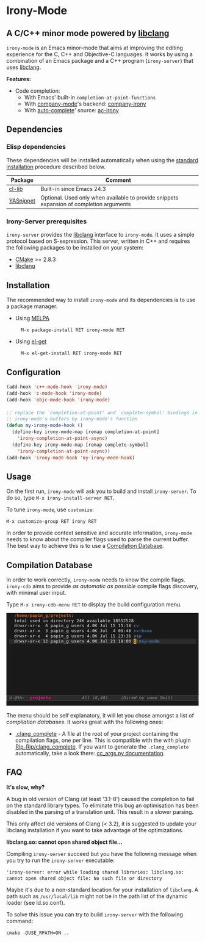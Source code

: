 # Irony-Mode

## A C/C++ minor mode powered by [libclang][libclang-ref]

`irony-mode` is an Emacs minor-mode that aims at improving the editing
experience for the C, C++ and Objective-C languages. It works by using a
combination of an Emacs package and a C++ program (`irony-server`) that uses
[libclang][libclang-ref].

**Features:**

* Code completion:
  * With Emacs' built-in `completion-at-point-functions`
  * With [company-mode][company-ref]'s backend: [company-irony][company-irony-ref]
  * With [auto-complete][ac-ref]' source: [ac-irony][ac-irony-ref]


## Dependencies

### Elisp dependencies

These dependencies will be installed automatically when using the
[standard installation](#installation) procedure described below.

| Package               | Comment                                                                                  |
| --------------------- | ---------------------------------------------------------------------------------------- |
| [cl-lib][cl-lib-ref]  | Built-in since Emacs 24.3                                                                |
| [YASnippet][yas-ref]  | Optional. Used only when available to provide snippets expansion of completion arguments |


### Irony-Server prerequisites

`irony-server` provides the [libclang][libclang-ref] interface to `irony-mode`.
It uses a simple protocol based on S-expression. This server, written in C++ and
requires the following packages to be installed on your system:

* [CMake][cmake-ref] >= 2.8.3
* [libclang][libclang-ref]


## Installation

The recommended way to install `irony-mode` and its dependencies is to use a
package manager.

* Using [MELPA](http://melpa.milkbox.net/)

        M-x package-install RET irony-mode RET

* Using [el-get](https://github.com/dimitri/el-get)

        M-x el-get-install RET irony-mode RET


## Configuration

~~~el
(add-hook 'c++-mode-hook 'irony-mode)
(add-hook 'c-mode-hook 'irony-mode)
(add-hook 'objc-mode-hook 'irony-mode)

;; replace the `completion-at-point' and `complete-symbol' bindings in
;; irony-mode's buffers by irony-mode's function
(defun my-irony-mode-hook ()
  (define-key irony-mode-map [remap completion-at-point]
    'irony-completion-at-point-async)
  (define-key irony-mode-map [remap complete-symbol]
    'irony-completion-at-point-async))
(add-hook 'irony-mode-hook 'my-irony-mode-hook)
~~~


## Usage

On the first run, `irony-mode` will ask you to build and install `irony-server`.
To do so, type `M-x irony-install-server RET`.

To tune `irony-mode`, use `customize`:


    M-x customize-group RET irony RET

In order to provide context sensitive and accurate information, `irony-mode`
needs to know about the compiler flags used to parse the current buffer. The
best way to achieve this is to use a
[Compilation Database](#compilation-database).


## Compilation Database

In order to work correctly, `irony-mode` needs to know the compile flags.
`irony-cdb` aims to provide *as automatic as possible* compile flags discovery,
with minimal user input.

Type `M-x irony-cdb-menu RET` to display the build configuration menu.

![Compilation DB demo](screenshots/cdb.gif)

The menu should be self explanatory, it will let you chose amongst a list of
*compilation databases*. It works great with the following ones:

- [.clang_complete][clang_complete-doc-ref] - A file at the root of your project
  containing the compilation flags, one per line. This is compatible with the
  with plugin [Rip-Rip/clang_complete][clang_complete-vim-ref]. If you want to
  generate the `.clang_complete` automatically, take a look there:
  [cc_args.py documentation][cc_args-py-doc-ref].

<!---

- [CMake][cmake-ref] >= 2.8.5

- [Ninja][ninja-ref] >= 1.2 - Use `ninja -t compdb` to generate a compilation
  database for your project.

- [Bear][bear-ref] - Bear is a tool that can generate a
  `compile_commands.json` file by "monitoring" the build of a project.
  The typical usage for a `make` based project will be `bear -- make -B`.

The [JSON Compilation Database Format Specification][clang-compile-db-ref] page
may reference some new tools in the future that supports the
`compile_commands.json` format. `irony-mode` support that file format and
hopefully it should work *out-of-the-box* for any of such tools.
-->


## FAQ

__It's slow, why?__

A bug in old version of Clang (at least '3.1-8') caused the completion to fail
on the standard library types. To eliminate this bug an optimisation has been
disabled in the parsing of a translation unit. This result in a slower parsing.

This only affect old versions of Clang (< 3.2), it is suggested to update your
libclang installation if you want to take advantage of the optimizations.

__libclang.so: cannot open shared object file...__

Compiling `irony-server` succeed but you have the following message when you try
to run the `irony-server` executable:

    'irony-server: error while loading shared libraries: libclang.so: cannot open shared object file: No such file or directory

Maybe it's due to a non-standard location for your installation of `libclang`. A
path such as `/usr/local/lib` might not be in the path list of the dynamic
loader (see ld.so.conf).

To solve this issue you can try to build `irony-server` with the following
command:

    cmake -DUSE_RPATH=ON ..


[ac-irony-ref]: https://github.com/Sarcasm/ac-irony "AC Irony"
[ac-ref]: https://github.com/auto-complete/auto-complete "Auto Complete"
[bear-ref]: https://github.com/rizsotto/Bear "Bear"
[cc_args-py-doc-ref]: https://github.com/Rip-Rip/clang_complete/blob/c8673142759b87316265eb0edd1f620196ec1fba/doc/clang_complete.txt#L270 "cc_args.py documentation"
[cl-lib-ref]: http://elpa.gnu.org/packages/cl-lib.html "cl-lib"
[clang-compile-db-ref]: http://clang.llvm.org/docs/JSONCompilationDatabase.html "Clang: JSONCompilationDatabase"
[clang_complete-doc-ref]: https://github.com/Rip-Rip/clang_complete/blob/c8673142759b87316265eb0edd1f620196ec1fba/doc/clang_complete.txt#L55 ".clang_complete"
[clang_complete-vim-ref]: https://github.com/Rip-Rip/clang_complete "clang_complete Vim plugin"
[cmake-ref]: http://www.cmake.org "CMake"
[company-irony-ref]: https://github.com/Sarcasm/company-irony "Company Irony"
[company-ref]: https://github.com/company-mode/company-mode "Company-Mode"
[libclang-ref]: http://clang.llvm.org/doxygen/group__CINDEX.html "libclang: C Interface to Clang"
[ninja-ref]: http://martine.github.io/ninja/ "Ninja"
[yas-ref]: https://github.com/capitaomorte/yasnippet "YASnippet"
